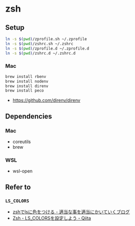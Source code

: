 # zsh

## Setup

```bash
ln -s $(pwd)/zprofile.sh ~/.zprofile
ln -s $(pwd)/zshrc.sh ~/.zshrc 
ln -s $(pwd)/zprofile.d ~/.zprofile.d
ln -s $(pwd)/zshrc.d ~/.zshrc.d
```

### Mac

```bash
brew install rbenv
brew install nodenv
brew install direnv
brew install peco
```

- https://github.com/direnv/direnv

## Dependencies

### Mac

- coreutils
- brew

### WSL

- wsl-open

## Refer to

### `LS_COLORS`

* [zshでlsに色をつける - 適当な事を適当にかいていくブログ](http://mkit2009.hatenablog.com/entry/2013/01/28/001213)
* [Zsh - LS_COLORSを設定しよう - Qiita](http://qiita.com/yuyuchu3333/items/84fa4e051c3325098be3)
